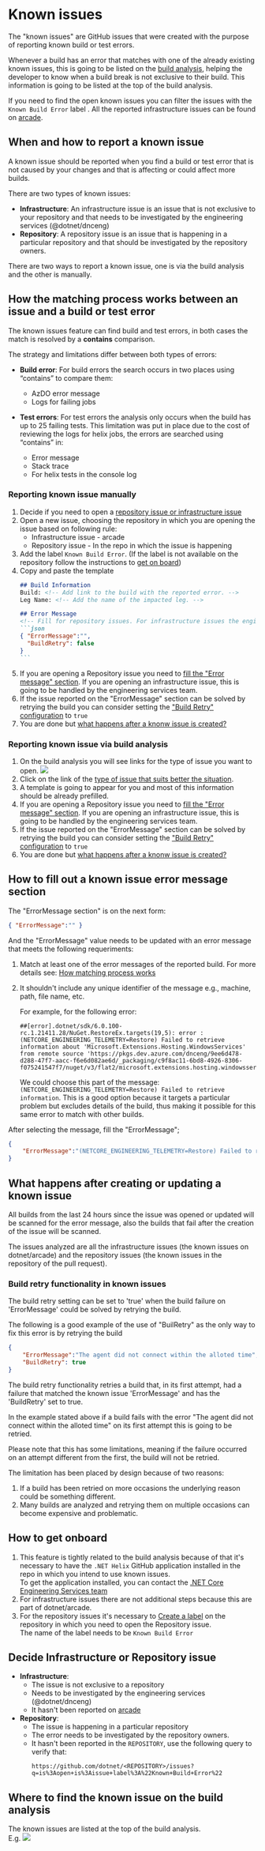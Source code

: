 # Known issues
The "known issues" are GitHub issues that were created with the purpose of reporting known build or test errors.

Whenever a build has an error that matches with one of the already existing known issues, this is going to be listed on the [build analysis](https://github.com/dotnet/arcade/blob/main/Documentation/Projects/Build%20Analysis/Introduction.md), helping the developer to know when a build break is not exclusive to their build. 
This information is going to be listed at the top of the build analysis.

If you need to find the open known issues you can filter the issues with the `Known Build Error` label . All the reported infrastructure issues can be found on [arcade](https://github.com/dotnet/arcade/issues?q=is%3Aopen+is%3Aissue+label%3A%22Known+Build+Error%22).

## When and how to report a known issue
A known issue should be reported when you find a build or test error that is not caused by your changes and that is affecting or could affect more builds. 

There are two types of known issues:
- **Infrastructure**: An infrastructure issue is an issue that is not exclusive to your repository and that needs to be investigated by the engineering services (@dotnet/dnceng)
- **Repository**: A repository issue is an issue that is happening in a particular repository and that should be investigated by the repository owners.

There are two ways to report a known issue, one is via the build analysis and the other is manually.

## How the matching process works between an issue and a build or test error
The known issues feature can find build and test errors, in both cases the match is resolved by a **contains** comparison. 

The strategy and limitations differ between both types of errors:

- **Build error**: For build errors the search occurs in two places using “contains” to compare them:
    - AzDO error message 
    - Logs for failing jobs

- **Test errors**: For test errors the analysis only occurs when the build has up to 25 failing tests. This limitation was put in place due to the cost of reviewing the logs for helix jobs, the errors are searched using “contains” in: 
    - Error message
    - Stack trace
    - For helix tests in the console log

### Reporting known issue manually
1. Decide if you need to open a [repository issue or infrastructure issue](#decide-infrastructure-or-repository-issue)
1. Open a new issue, choosing the repository in which you are opening the issue based on following rule:
    - Infrastructure issue - arcade
    - Repository issue - In the repo in which the issue is happening
1. Add the label `Known Build Error`. (If the label is not available on the repository follow the instructions to [get on board](#how-to-get-onboard))
1. Copy and paste the template
    ````md 
    ## Build Information
    Build: <!-- Add link to the build with the reported error. -->
    Leg Name: <!-- Add the name of the impacted leg. -->

    ## Error Message
    <!-- Fill for repository issues. For infrastructure issues the engineering services (@dotnet/dnceng) is going to fill it. -->
    ```json 
    { "ErrorMessage":"",
      "BuildRetry": false
    } 
    ```
    ````
1. If you are opening a Repository issue you need to [fill the "Error message" section](#how-to-fill-out-a-known-issue-error-message-section"). If you are opening an infrastructure issue, this is going to be handled by the engineering services team.
1. If the issue reported on the "ErrorMessage" section can be solved by retrying the build you can consider setting the ["Build Retry" configuration](###build-retry-functionality-in-known-issues) to ``true``
1. You are done but [what happens after a knonw issue is created?](#what-happens-after-creating-or-updating-a-known-issue)

### Reporting known issue via build analysis
1. On the build analysis you will see links for the type of issue you want to open. 
![](./Resources/KnownIssuesLinks.png?raw=true)
1. Click on the link of the [type of issue that suits better the situation](#decide-infrastructure-or-repository-issue).
1. A template is going to appear for you and most of this information should be already prefilled.
1. If you are opening a Repository issue you need to [fill the "Error message" section](#how-to-fill-out-a-known-issue-error-message-section"). If you are opening an infrastructure issue, this is going to be handled by the engineering services team.
1. If the issue reported on the "ErrorMessage" section can be solved by retrying the build you can consider setting the ["Build Retry" configuration](###build-retry-functionality-in-known-issues) to ``true``
1. You are done but [what happens after a knonw issue is created?](#what-happens-after-creating/updating-a-known-issue)

## How to fill out a known issue error message section
The "ErrorMessage section" is on the next form:
```json 
{ "ErrorMessage":"" } 

```

And the "ErrorMessage" value needs to be updated with an error message 
that meets the following requeriments:
1. Match at least one of the error messages of the reported build. For more details see: [How matching process works](#how-the-matching-process-works-between-an-issue-and-a-build-or-test-error)
1. It shouldn't include any unique identifier of the message e.g., machine, path, file name, etc.


    For example, for the following error:

    ```log
    ##[error].dotnet/sdk/6.0.100-rc.1.21411.28/NuGet.RestoreEx.targets(19,5): error : (NETCORE_ENGINEERING_TELEMETRY=Restore) Failed to retrieve information about 'Microsoft.Extensions.Hosting.WindowsServices' from remote source 'https://pkgs.dev.azure.com/dnceng/9ee6d478-d288-47f7-aacc-f6e6d082ae6d/_packaging/c9f8ac11-6bd8-4926-8306-f075241547f7/nuget/v3/flat2/microsoft.extensions.hosting.windowsservices/index.json'.
    ```

    We could choose this part of the message: `(NETCORE_ENGINEERING_TELEMETRY=Restore) Failed to retrieve information`. This is a good option because it targets a particular problem but excludes details of the build, thus making it possible for this same error to match with other builds. 

After selecting the message, fill the "ErrorMessage";

```json 
{ 
    "ErrorMessage":"(NETCORE_ENGINEERING_TELEMETRY=Restore) Failed to retrieve information" 
}
```

## What happens after creating or updating a known issue 
All builds from the last 24 hours since the issue was opened or updated will be scanned for the error message, also 
the builds that fail after the creation of the issue will be scanned.

The issues analyzed are all the infrastructure issues (the known issues on dotnet/arcade) and the repository issues (the known issues in the repository of the pull request).

### Build retry functionality in known issues
The build retry setting can be set to 'true' when the build failure on 'ErrorMessage' could be solved by retrying the build.

The following is a good example of the use of "BuilRetry" as the only way to fix this error is by retrying the build 
```json 
{ 
    "ErrorMessage":"The agent did not connect within the alloted time",
    "BuildRetry": true
} 
```

The build retry functionality retries a build that, in its first attempt, had a failure that matched the known issue 'ErrorMessage' and has the 'BuildRetry' set to true. 

In the example stated above if a build fails with the error "The agent did not connect within the alloted time" on its first attempt this is going to be retried.

Please note that this has some limitations, meaning if the failure occurred on an attempt different from the first, the build will not be retried. 

The limitation has been placed by design because of two reasons:
1. If a build has been retried on more occasions the underlying reason could be something different. 
1. Many builds are analyzed and retrying them on multiple occasions can become expensive and problematic. 

## How to get onboard
1. This feature is tightly related to the build analysis because of that it's necessary to have the `.NET Helix` GitHub application installed in the repo in which you intend to use known issues. </br>
To get the application installed, you can contact the [.NET Core Engineering Services team](https://dev.azure.com/dnceng/internal/_wiki/wikis/DNCEng%20Services%20Wiki/107/How-to-get-a-hold-of-Engineering-Servicing)
1. For infrastructure issues there are not additional steps because this are part of dotnet/arcade.
1. For the repository issues it's necessary to [Create a label](https://docs.github.com/en/enterprise-server@3.1/issues/using-labels-and-milestones-to-track-work/managing-labels#creating-a-label) on the repository in which you need to open the Repository issue. <br>
The name of the label needs to be `Known Build Error`

## Decide Infrastructure or Repository issue
- **Infrastructure**: 
    - The issue is not exclusive to a repository 
    - Needs to be investigated by the engineering services (@dotnet/dnceng)
    - It hasn't been reported on [arcade](https://github.com/dotnet/arcade/issues?q=is%3Aopen+is%3Aissue+label%3A%22Known+Build+Error%22)
- **Repository**: 
    - The issue is happening in a particular repository 
    - The error needs to be investigated by the repository owners.
    - It hasn't been reported in the `REPOSITORY`, use the following query to verify that:
        ```
        https://github.com/dotnet/<REPOSITORY>/issues?q=is%3Aopen+is%3Aissue+label%3A%22Known+Build+Error%22
        ```

## Where to find the known issue on the build analysis
The known issues are listed at the top of the build analysis. <br>
E.g.
![](./Resources/KnownIssuesListed.png?raw=true)
